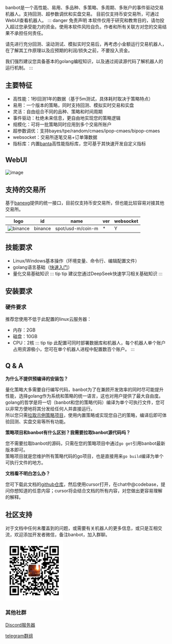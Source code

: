 banbot是一个高性能、易用、多品种、多策略、多周期、多账户的事件驱动交易机器人。支持回测、超参数调优和实盘交易。
目前仅支持币安交易所，可通过WebUI查看机器人。
::: danger 免责声明
本软件仅用于研究和教育目的，请勿投入超过您承受能力的资金。使用本软件风险自负。作者和所有关联方对您的交易结果不承担任何责任。  

请先进行充分回测、滚动测试、模拟实时交易后，再考虑小金额运行交易机器人，在了解其工作原理以及应预期的利润/损失之前，不要投入资金。  

我们强烈建议您具备基本的golang编程知识，以及通过阅读源代码了解机器人的运行机制。
:::

## 主要特征
* 高性能：1秒回测1年的数据（基于5m测试，具体耗时取决于策略特点）
* 易用：一个版本的策略，同时支持回测、模拟实时交易和实盘
* 灵活：自由组合不同的品种、策略和时间周期
* 事件驱动：杜绝未来信息，更自由地实现您的策略逻辑
* 规模化：可将一批策略同时应用到多个交易所账户
* 超参数调优：支持bayes/tpe/random/cmaes/ipop-cmaes/bipop-cmaes
* websocket：交易所逐笔交易+订单簿数据
* 指标库：内置[banta](https://github.com/banbox/banta)高性能指标库，您可基于其快速开发自定义指标

## WebUI
![image](https://www.banbot.site/uidev.gif)

## 支持的交易所
基于[banexg](https://github.com/banbox/banexg)提供的统一接口，目前仅支持币安交易所，但也能比较容易对接其他交易所。

| logo                                                                                                            | id      | name              | ver | websocket | 
|-----------------------------------------------------------------------------------------------------------------|---------|-------------------|-----|-----------|
| ![binance](https://user-images.githubusercontent.com/1294454/29604020-d5483cdc-87ee-11e7-94c7-d1a8d9169293.jpg) | binance | spot/usd-m/coin-m | *   | Y         |

## 技能要求
* Linux/Windows基本操作（环境变量、命令行、编辑配置文件）
* golang语言基础（[快速入门](https://go.dev/tour/welcome/2)）
* 量化交易基础知识
::: tip tip
建议您通过DeepSeek快速学习相关基础知识
:::

## 安装要求
### 硬件要求
推荐您使用不低于此配置的linux云服务器：
* 内存：2GB
* 磁盘：10GB
* CPU：2核
::: tip tip
此配置可同时部署数据库和机器人，每个机器人单个账户占用资源极小，您可在单个机器人进程中配置数百个账户。
:::

## Q & A
**为什么不提供预编译的安装包？**

量化策略大多需要自行编写代码，banbot为了在兼顾开发效率的同时尽可能提升性能，选择golang作为系统和策略的统一语言，这也对用户提供了最大自由度。  
golang的哲学是将一切（banbot和您的策略代码）编译为单个可执行文件，您可以非常方便地将其分发给任何人并直接运行。  
所以您只需[拉取示例策略项目](./init_project.md)，使用内置策略或实现您自己的策略，编译后即可体验回测、实盘交易等所有功能。

**策略项目和banbot有什么区别？我需要拉取banbot源代码吗？**

您不需要拉取banbot的源码，只需在您的策略项目中通过`go get`引用banbot最新版本即可。  
策略项目就是您维护所有策略代码的go项目，也是直接用来`go build`编译为单个可执行文件的地方。

**文档看不明白怎么办？**

您可下载此文档的[github仓库](https://github.com/banbox/bandoc/)，然后使用cursor打开，在chat中@codebase，提问你想知道的任意内容；cursor将会结合文档的所有内容，对您做出更容易理解的解释。

## 社区支持
对于文档中任何未覆盖到的问题，或需要有关机器人的更多信息，或只是互相交流，欢迎添加开发者微信，备注banbot，加入群聊。
<img style="width:180px;margin-top:10px" src="/img/wechat.jpg"/>

### 其他社群
[Discord服务器](https://discord.com/invite/XXjA8ctqga)

[telegram群组](https://t.me/banbot_quant)
